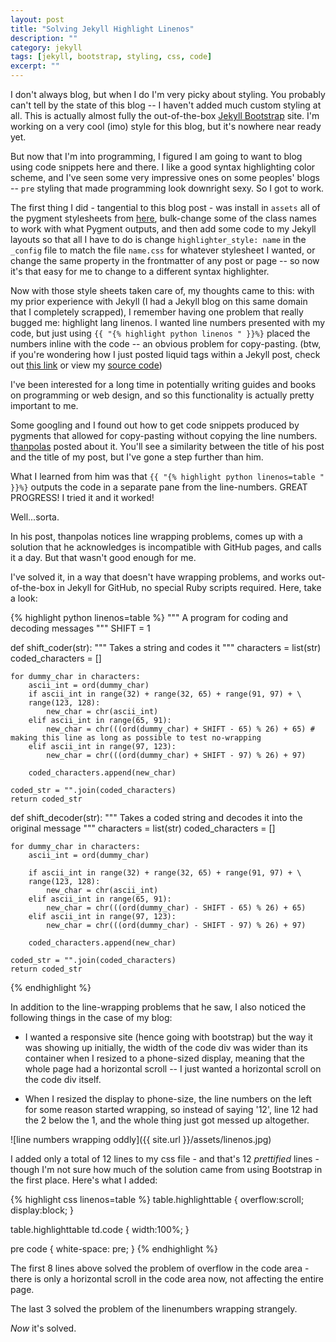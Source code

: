 ```yaml
---
layout: post
title: "Solving Jekyll Highlight Linenos"
description: ""
category: jekyll
tags: [jekyll, bootstrap, styling, css, code]
excerpt: ""
---
```

I don't always blog, but when I do I'm very picky about styling. You probably can't tell by the state of this blog -- I haven't added much custom styling at all. This is actually almost fully the out-of-the-box [Jekyll Bootstrap](http://jekyllbootstrap.com/) site. I'm working on a very cool (imo) style for this blog, but it's nowhere near ready yet.

But now that I'm into programming, I figured I am going to want to blog using code snippets here and there. I like a good syntax highlighting color scheme, and I've seen some very impressive ones on some peoples' blogs -- `pre` styling that made programming look downright sexy. So I got to work.

The first thing I did - tangential to this blog post - was install in `assets` all of the pygment stylesheets from [here](http://richleland.github.io/pygments-css/), bulk-change some of the class names to work with what Pygment outputs, and then add some code to my Jekyll layouts so that all I have to do is change `highlighter_style: name` in the `_config` file to match the file `name.css` for whatever stylesheet I wanted, or change the same property in the frontmatter of any post or page -- so now it's that easy for me to change to a different syntax highlighter.

Now with those style sheets taken care of, my thoughts came to this: with my prior experience with Jekyll (I had a Jekyll blog on this same domain that I completely scrapped), I remember having one problem that really bugged me: highlight lang linenos. I wanted line numbers presented with my code, but just using `{{ "{% highlight python linenos " }}%}` placed the numbers inline with the code -- an obvious problem for copy-pasting. (btw, if you're wondering how I just posted liquid tags within a Jekyll post, check out [this link](http://stackoverflow.com/questions/3426182/how-to-escape-liquid-template-tags) or view my [source code](https://github.com/flannelJesus/flannelJesus.github.io))

I've been interested for a long time in potentially writing guides and books on programming or web design, and so this functionality is actually pretty important to me.

Some googling and I found out how to get code snippets produced by pygments that allowed for copy-pasting without copying the line numbers. [thanpolas](http://thanpol.as/jekyll/jekyll-code-highlight-and-line-numbers-problem-solved/) posted about it. You'll see a similarity between the title of his post and the title of my post, but I've gone a step further than him.

What I learned from him was that `{{ "{% highlight python linenos=table " }}%}` outputs the code in a separate pane from the line-numbers. GREAT PROGRESS! I tried it and it worked! 

Well...sorta.

In his post, thanpolas notices line wrapping problems, comes up with a solution that he acknowledges is incompatible with GitHub pages, and calls it a day. But that wasn't good enough for me.

I've solved it, in a way that doesn't have wrapping problems, and works out-of-the-box in Jekyll for GitHub, no special Ruby scripts required. Here, take a look:

{% highlight python linenos=table %}
"""
A program for coding and decoding messages
"""
SHIFT = 1

def shift_coder(str):
	"""
	Takes a string and codes it
	"""
	characters = list(str)
	coded_characters = []
	
	for dummy_char in characters:
		ascii_int = ord(dummy_char)
		if ascii_int in range(32) + range(32, 65) + range(91, 97) + \
		range(123, 128):
			new_char = chr(ascii_int)
		elif ascii_int in range(65, 91):
			new_char = chr(((ord(dummy_char) + SHIFT - 65) % 26) + 65) # making this line as long as possible to test no-wrapping
		elif ascii_int in range(97, 123):
			new_char = chr(((ord(dummy_char) + SHIFT - 97) % 26) + 97)
			
		coded_characters.append(new_char)
		
	coded_str = "".join(coded_characters)
	return coded_str

def shift_decoder(str):
	"""
	Takes a coded string and decodes it into the original message
	"""
	characters = list(str)
	coded_characters = []
	
	for dummy_char in characters:
		ascii_int = ord(dummy_char)
		
		if ascii_int in range(32) + range(32, 65) + range(91, 97) + \
		range(123, 128):
			new_char = chr(ascii_int)
		elif ascii_int in range(65, 91):
			new_char = chr(((ord(dummy_char) - SHIFT - 65) % 26) + 65)
		elif ascii_int in range(97, 123):
			new_char = chr(((ord(dummy_char) - SHIFT - 97) % 26) + 97)
			
		coded_characters.append(new_char)
		
	coded_str = "".join(coded_characters)
	return coded_str

{% endhighlight %}

In addition to the line-wrapping problems that he saw, I also noticed the following things in the case of my blog:

* I wanted a responsive site (hence going with bootstrap) but the way it was showing up initially, the width of the code div was wider than its container when I resized to a phone-sized display, meaning that the whole page had a horizontal scroll -- I just wanted a horizontal scroll on the code div itself.

* When I resized the display to phone-size, the line numbers on the left for some reason started wrapping, so instead of saying '12', line 12 had the 2 below the 1, and the whole thing just got messed up altogether.

![line numbers wrapping oddly]({{ site.url }}/assets/linenos.jpg)

I added only a total of 12 lines to my css file - and that's 12 *prettified* lines - though I'm not sure how much of the solution came from using Bootstrap in the first place. Here's what I added:

{% highlight css linenos=table %}
table.highlighttable {
  overflow:scroll;
  display:block;
}

table.highlighttable td.code {
  width:100%;
}

pre code {
  white-space: pre;
}
{% endhighlight %}

The first 8 lines above solved the problem of overflow in the code area - there is only a horizontal scroll in the code area now, not affecting the entire page. 

The last 3 solved the problem of the linenumbers wrapping strangely.

*Now* it's solved.
